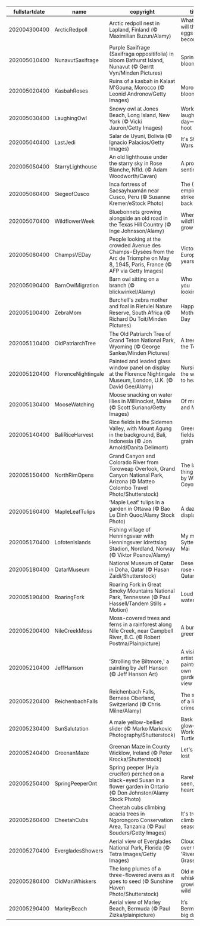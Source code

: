 |fullstartdate|name|copyright|title|image|
|--|--|--|--|--|
202004300400|ArcticRedpoll|Arctic redpoll nest in Lapland, Finland (© Maximilian Buzun/Alamy)|What bird will these eggs become?|![](/en-CA/2020/05/202004300400ArcticRedpoll.jpg)|
202005010400|NunavutSaxifrage|Purple Saxifrage (Saxifraga oppositifolia) in bloom Bathurst Island, Nunavut (© Gerrtt Vyn/Minden Pictures)|Spring blooms|![](/en-CA/2020/05/202005010400NunavutSaxifrage.jpg)|
202005020400|KasbahRoses|Ruins of a kasbah in Kalaat M'Gouna, Morocco (© Leonid Andronov/Getty Images)|Morocco in bloom|![](/en-CA/2020/05/202005020400KasbahRoses.jpg)|
202005030400|LaughingOwl|Snowy owl at Jones Beach, Long Island, New York (© Vicki Jauron/Getty Images)|World laughter day—it's a hoot|![](/en-CA/2020/05/202005030400LaughingOwl.jpg)|
202005040400|LastJedi|Salar de Uyuni, Bolivia (© Ignacio Palacios/Getty Images)|It's Star Wars Day|![](/en-CA/2020/05/202005040400LastJedi.jpg)|
202005050400|StarryLighthouse|An old lighthouse under the starry sky in Rose Blanche, Nfld. (© Adam Woodworth/Cavan)|A proud sentinel|![](/en-CA/2020/05/202005050400StarryLighthouse.jpg)|
202005060400|SiegeofCusco|Inca fortress of Sacsayhuamán near Cusco, Peru (© Susanne Kremer/eStock Photo)|The (Inca) empire strikes back|![](/en-CA/2020/05/202005060400SiegeofCusco.jpg)|
202005070400|WildflowerWeek|Bluebonnets growing alongside an old road in the Texas Hill Country (© Inge Johnsson/Alamy)|Where the wildflowers grow|![](/en-CA/2020/05/202005070400WildflowerWeek.jpg)|
202005080400|ChampsVEDay|People looking at the crowded Avenue des Champs-Élysées from the Arc de Triomphe on May 8, 1945, Paris, France (© AFP via Getty Images)|Victory in Europe, 75 years later|![](/en-CA/2020/05/202005080400ChampsVEDay.jpg)|
202005090400|BarnOwlMigration|Barn owl sitting on a branch (© blickwinkel/Alamy)|Who are you looking at?|![](/en-CA/2020/05/202005090400BarnOwlMigration.jpg)|
202005100400|ZebraMom|Burchell's zebra mother and foal in Rietvlei Nature Reserve, South Africa (© Richard Du Toit/Minden Pictures)|Happy Mother's Day|![](/en-CA/2020/05/202005100400ZebraMom.jpg)|
202005110400|OldPatriarchTree|The Old Patriarch Tree of Grand Teton National Park, Wyoming (© George Sanker/Minden Pictures)|A tree amid the Tetons|![](/en-CA/2020/05/202005110400OldPatriarchTree.jpg)|
202005120400|FlorenceNightingale|Painted and leaded glass window panel on display at the Florence Nightingale Museum, London, U.K. (© David Gee/Alamy)|Nursing the world to health|![](/en-CA/2020/05/202005120400FlorenceNightingale.jpg)|
202005130400|MooseWatching|Moose snacking on water lilies in Millinocket, Maine (© Scott Suriano/Getty Images)|Of moose and Maine|![](/en-CA/2020/05/202005130400MooseWatching.jpg)|
202005140400|BaliRiceHarvest|Rice fields in the Sidemen Valley, with Mount Agung in the background, Bali, Indonesia (© Jon Arnold/Danita Delimont)|Green fields of grain|![](/en-CA/2020/05/202005140400BaliRiceHarvest.jpg)|
202005150400|NorthRimOpens|Grand Canyon and Colorado River from Toroweap Overlook, Grand Canyon National Park, Arizona (© Matteo Colombo Travel Photo/Shutterstock)|The last thing seen by Wile E. Coyote|![](/en-CA/2020/05/202005150400NorthRimOpens.jpg)|
202005160400|MapleLeafTulips|‘Maple Leaf’ tulips In a garden in Ottawa (© Bao Le Dinh Quoc/Alamy Stock Photo)|A dazzling display|![](/en-CA/2020/05/202005160400MapleLeafTulips.jpg)|
202005170400|LofotenIslands|Fishing village of Henningsvær with Henningsvær Idrettslag Stadion, Nordland, Norway (© Viktor Posnov/Alamy)|My my, it's Syttende Mai|![](/en-CA/2020/05/202005170400LofotenIslands.jpg)|
202005180400|QatarMuseum|National Museum of Qatar in Doha, Qatar (© Hasan Zaidi/Shutterstock)|Desert rose of Qatar|![](/en-CA/2020/05/202005180400QatarMuseum.jpg)|
202005190400|RoaringFork|Roaring Fork in Great Smoky Mountains National Park, Tennessee (© Paul Hassell/Tandem Stills + Motion)|Loud waters|![](/en-CA/2020/05/202005190400RoaringFork.jpg)|
202005200400|NileCreekMoss|Moss-covered trees and ferns in a rainforest along Nile Creek, near Campbell River, B.C. (© Robert Postma/Plainpicture)|A burst of green|![](/en-CA/2020/05/202005200400NileCreekMoss.jpg)|
202005210400|JeffHanson|'Strolling the Biltmore,' a painting by Jeff Hanson (© Jeff Hanson Art)|A visionary artist paints his own garden view|![](/en-CA/2020/05/202005210400JeffHanson.jpg)|
202005220400|ReichenbachFalls|Reichenbach Falls, Bernese Oberland, Switzerland (© Chris Milne/Alamy)|The scene of a literary crime|![](/en-CA/2020/05/202005220400ReichenbachFalls.jpg)|
202005230400|SunSalutation|A male yellow-bellied slider (© Marko Markovic Photography/Shutterstock)|Bask in the glow—It's World Turtle Day|![](/en-CA/2020/05/202005230400SunSalutation.jpg)|
202005240400|GreenanMaze|Greenan Maze in County Wicklow, Ireland (© Peter Krocka/Shutterstock)|Let's get lost|![](/en-CA/2020/05/202005240400GreenanMaze.jpg)|
202005250400|SpringPeeperOnt|Spring peeper (Hyla crucifer) perched on a black-eyed Susan in a flower garden in Ontario (© Don Johnston/Alamy Stock Photo)|Rarely seen, often heard|![](/en-CA/2020/05/202005250400SpringPeeperOnt.jpg)|
202005260400|CheetahCubs|Cheetah cubs climbing acacia trees in Ngorongoro Conservation Area, Tanzania (© Paul Souders/Getty Images)|It's tree-climbing season|![](/en-CA/2020/05/202005260400CheetahCubs.jpg)|
202005270400|EvergladesShowers|Aerial view of Everglades National Park, Florida (© Tetra Images/Getty Images)|Clouds over the 'River of Grass'|![](/en-CA/2020/05/202005270400EvergladesShowers.jpg)|
202005280400|OldManWhiskers|The long plumes of a three-flowered avens as it goes to seed (© Sunshine Haven Photo/Shutterstock)|Old man's whiskers growing wild|![](/en-CA/2020/05/202005280400OldManWhiskers.jpg)|
202005290400|MarleyBeach|Aerial view of Marley Beach, Bermuda (© Paul Zizka/plainpicture)|It’s Bermuda’s big day|![](/en-CA/2020/05/202005290400MarleyBeach.jpg)|
